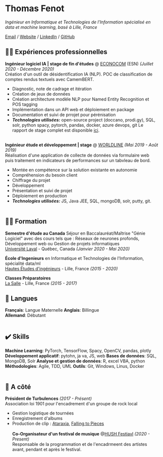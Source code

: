 # Thomas Fenot

_Ingénieur en Informatique et Technologies de l'Information spécialisé en data et machine learning, basé à Lille, France_ <br>

[Email](mailto:thomas.fenot.1@gmail.com) / [Website](https://arowwa.github.io/cv/) / [LinkedIn](https://www.linkedin.com/in/thomas-fenot-1b1138203/) / [GitHub](https://github.com/Arowwa) 

## 👨‍💻 Expériences professionnelles

**Ingénieur logiciel IA | stage de fin d'études** @ [ECONOCOM](https://www.econocom.com/fr) (ESN) _(Juillet 2020 - Décembre  2020)_ <br>
Création d'un outil de désidentification IA (NLP). POC de classification de comptes rendus textuels avec CamemBERT.
  - Diagnostic, note de cadrage et itération
  - Création de jeux de données
  - Création architecture modèle NLP pour Named Entity Recognition et POS tagging
  - Implémentation dans un API web et déploiement en package
  - Documentation et suivi de prrojet pour pérénisation
  - **_Technologies utilisées:_** open-source project (doccano, prodi.gy), SQL, solr, python spacy, pytorch, pandas, docker, azure devops, git
Le rapport de stage complet est disponible [ici](https://drive.google.com/file/d/1AHx_kDpcI5965pU93JWqo1LfyMrfTsb1/view?usp=sharing).
<br><br>

**Ingénieur étude et développement | stage** @ [WORLDLINE](https://fr.worldline.com/fr/home.html) _(Mai 2019 - Août 2019)_ <br>
Réalisation d'une application de collecte de données via formulaire web puis traitement en indicateurs de performances sur un tabvleau de bord.
  - Montée en compétence sur la solution existante en autonomie
  - Compréhension du besoin client
  - Chiffrage du projet
  - Développement
  - Présentation et suivi de projet
  - Déploiement en production
  - **_Technologies utilisées:_** JS, Java JEE, SQL, mongoDB, solr, putty, git.
<br><br>

## 👨‍🎓 Formation

**Semestre d'étude au Canada** Séjour en Baccalauréat/Maîtrise "Génie Logiciel" avec des cours tels que : Réseaux de neurones profonds, Développement web ou Gestion de projets informatiques<br>
[Université Laval](https://www.ulaval.ca/) - Québec, Canada _(Janvier 2020 - Mai 2020)_ <br>

**École d'Ingenieurs** en Informatique et Technologies de l'Information, spécialité data/ml<br>
[Hautes Études d'ingénieurs](https://www.hei.fr/) - Lille, France _(2015 - 2020)_

**Classes Préparatoires** <br>
[La Salle](http://www.lasallelille.com/page.php?id=33) - Lille, France _(2015 - 2017)_

## 💬 Langues

**Français**: Langue Maternelle
**Anglais**: Billingue <br>
**Allemand**: Débutant
<br><br>

## ✔️ Skills

**Machine Learning**: PyTorch, TensorFlow, Spacy, OpenCV, pandas, plotly
**Développement applicatif**: pytohn, ja va, JS, web
**Bases de données**: SQL, MongoDB, Solr
**Analyse et gestion de données**: R, excel VBA, python
**Méthodologies**: Agile, TDD, UML
**Outils**: Git, Windows, Linus, Docker
<br><br>

## 📌 A côté

**Président de Turbulences** _(2017 - Présent)_<br>
Association loi 1901 pour l'encadrement d'un groupe de rock local
  - Gestion logistique de tournées
  - Enregistrement d'albums
  - Production de clip : [Ataraxia](https://www.youtube.com/watch?v=Mg0uiXKYPQA), [Falling to Pieces](https://www.youtube.com/watch?v=Lz4uvPOerSY)
  <br><br>
**Co-Organisateur d'un festival de musique** @[HUSH Festiavl](https://www.facebook.com/hushfestivalofficiel) _(2020 - Present)_<br>
Responsable de la programmation et de l'encadrmeent des artistes avant, pendant et après le festival.
